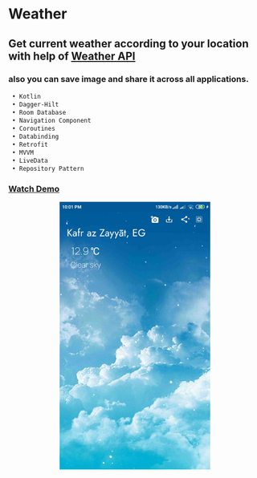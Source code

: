 # Weather
  ## Get current weather according to your location with help of [Weather API](https://openweathermap.org/)
  ### also you can save image and share it across all applications.
     
     • Kotlin
     • Dagger-Hilt
     • Room Database
     • Navigation Component
     • Coroutines
     • Databinding
     • Retrofit
     • MVVM
     • LiveData
     • Repository Pattern

  ### [Watch Demo](https://youtu.be/G4AQUfNUm4Y)
  
  
<p align="center">
  <img src="Screenshot_2021-03-08-22-01-32-655_com.emad.weatherapp.jpg" width="300" title="Home Screen">
</p>
